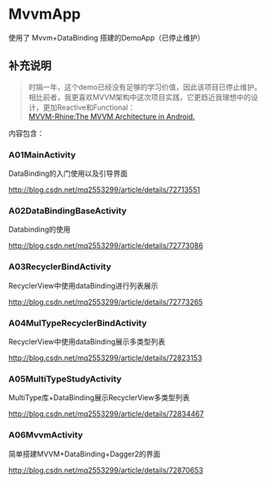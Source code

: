 # MvvmApp
使用了 Mvvm+DataBinding 搭建的DemoApp（已停止维护）

## 补充说明

> 时隔一年，这个demo已经没有足够的学习价值，因此该项目已停止维护。  
> 相比前者，我更喜欢MVVM架构中这次项目实践，它更趋近我理想中的设计，更加Reactive和Functional：  
[MVVM-Rhine:The MVVM Architecture in Android.](https://github.com/qingmei2/MVVM-Rhine)

内容包含：

### A01MainActivity 

DataBinding的入门使用以及引导界面

http://blog.csdn.net/mq2553299/article/details/72713551

### A02DataBindingBaseActivity 

 Databinding的使用
 
 http://blog.csdn.net/mq2553299/article/details/72773086

### A03RecyclerBindActivity 
 
 RecyclerView中使用dataBinding进行列表展示
 
 http://blog.csdn.net/mq2553299/article/details/72773265
 
### A04MulTypeRecyclerBindActivity

 RecyclerView中使用dataBinding展示多类型列表
 
 http://blog.csdn.net/mq2553299/article/details/72823153
 
### A05MultiTypeStudyActivity

 MultiType库+DataBinding展示RecyclerView多类型列表
 
 http://blog.csdn.net/mq2553299/article/details/72834467
 
###  A06MvvmActivity
 
 简单搭建MVVM+DataBinding+Dagger2的界面
 
 http://blog.csdn.net/mq2553299/article/details/72870653
